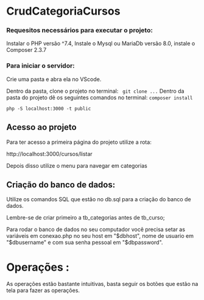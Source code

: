 # CrudCategoriaCursos


### Requesitos necessários para executar o projeto:
Instalar o PHP versão ^7.4,
Instale o Mysql ou MariaDb versão 8.0,
instale o Composer 2.3.7

### Para iniciar o servidor:
Crie uma pasta e abra ela no VScode.

Dentro da pasta, clone o projeto no terminal:
` git clone ...`
Dentro da pasta do projeto dê os seguintes comandos no terminal:
`composer install`

`php -S localhost:3000 -t public` 

## Acesso ao projeto 
Para ter acesso a primeira página do projeto utilize a rota:

http://localhost:3000/cursos/listar

Depois disso utilize o menu para navegar em categorias



## Criação do banco de dados:
Utilize os comandos SQL que estão no db.sql para a criação do banco de dados.

Lembre-se de criar primeiro a tb_categorias antes de tb_curso;

Para rodar o banco de dados no seu computador você precisa setar as variáveis em conexao.php 
no seu host em "$dbhost", nome de usuario em "$dbusername" e com sua senha pessoal em "$dbpassword".

# Operações :
As operações estão bastante intuitivas, basta seguir os botões que estão na tela para fazer as operações.
